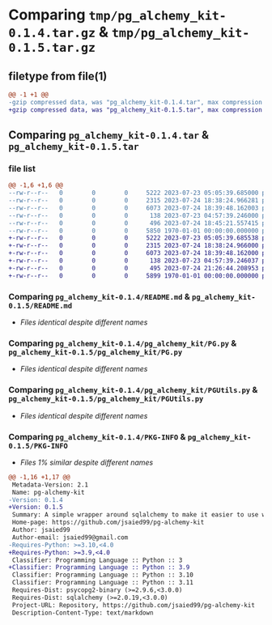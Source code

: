 # Comparing `tmp/pg_alchemy_kit-0.1.4.tar.gz` & `tmp/pg_alchemy_kit-0.1.5.tar.gz`

## filetype from file(1)

```diff
@@ -1 +1 @@
-gzip compressed data, was "pg_alchemy_kit-0.1.4.tar", max compression
+gzip compressed data, was "pg_alchemy_kit-0.1.5.tar", max compression
```

## Comparing `pg_alchemy_kit-0.1.4.tar` & `pg_alchemy_kit-0.1.5.tar`

### file list

```diff
@@ -1,6 +1,6 @@
--rw-r--r--   0        0        0     5222 2023-07-23 05:05:39.685000 pg_alchemy_kit-0.1.4/README.md
--rw-r--r--   0        0        0     2315 2023-07-24 18:38:24.966281 pg_alchemy_kit-0.1.4/pg_alchemy_kit/PG.py
--rw-r--r--   0        0        0     6073 2023-07-24 18:39:48.162003 pg_alchemy_kit-0.1.4/pg_alchemy_kit/PGUtils.py
--rw-r--r--   0        0        0      138 2023-07-23 04:57:39.246000 pg_alchemy_kit-0.1.4/pg_alchemy_kit/__init__.py
--rw-r--r--   0        0        0      496 2023-07-24 18:45:21.557415 pg_alchemy_kit-0.1.4/pyproject.toml
--rw-r--r--   0        0        0     5850 1970-01-01 00:00:00.000000 pg_alchemy_kit-0.1.4/PKG-INFO
+-rw-r--r--   0        0        0     5222 2023-07-23 05:05:39.685538 pg_alchemy_kit-0.1.5/README.md
+-rw-r--r--   0        0        0     2315 2023-07-24 18:38:24.966000 pg_alchemy_kit-0.1.5/pg_alchemy_kit/PG.py
+-rw-r--r--   0        0        0     6073 2023-07-24 18:39:48.162000 pg_alchemy_kit-0.1.5/pg_alchemy_kit/PGUtils.py
+-rw-r--r--   0        0        0      138 2023-07-23 04:57:39.246037 pg_alchemy_kit-0.1.5/pg_alchemy_kit/__init__.py
+-rw-r--r--   0        0        0      495 2023-07-24 21:26:44.208953 pg_alchemy_kit-0.1.5/pyproject.toml
+-rw-r--r--   0        0        0     5899 1970-01-01 00:00:00.000000 pg_alchemy_kit-0.1.5/PKG-INFO
```

### Comparing `pg_alchemy_kit-0.1.4/README.md` & `pg_alchemy_kit-0.1.5/README.md`

 * *Files identical despite different names*

### Comparing `pg_alchemy_kit-0.1.4/pg_alchemy_kit/PG.py` & `pg_alchemy_kit-0.1.5/pg_alchemy_kit/PG.py`

 * *Files identical despite different names*

### Comparing `pg_alchemy_kit-0.1.4/pg_alchemy_kit/PGUtils.py` & `pg_alchemy_kit-0.1.5/pg_alchemy_kit/PGUtils.py`

 * *Files identical despite different names*

### Comparing `pg_alchemy_kit-0.1.4/PKG-INFO` & `pg_alchemy_kit-0.1.5/PKG-INFO`

 * *Files 1% similar despite different names*

```diff
@@ -1,16 +1,17 @@
 Metadata-Version: 2.1
 Name: pg-alchemy-kit
-Version: 0.1.4
+Version: 0.1.5
 Summary: A simple wrapper around sqlalchemy to make it easier to use with postgresql
 Home-page: https://github.com/jsaied99/pg-alchemy-kit
 Author: jsaied99
 Author-email: jsaied99@gmail.com
-Requires-Python: >=3.10,<4.0
+Requires-Python: >=3.9,<4.0
 Classifier: Programming Language :: Python :: 3
+Classifier: Programming Language :: Python :: 3.9
 Classifier: Programming Language :: Python :: 3.10
 Classifier: Programming Language :: Python :: 3.11
 Requires-Dist: psycopg2-binary (>=2.9.6,<3.0.0)
 Requires-Dist: sqlalchemy (>=2.0.19,<3.0.0)
 Project-URL: Repository, https://github.com/jsaied99/pg-alchemy-kit
 Description-Content-Type: text/markdown
```

